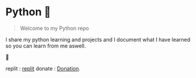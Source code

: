 # Python 🐍

> Welcome to my Python repo



I share my python learning and projects and I document what I have learned so you can learn from me aswell.


🐍

replit : [replit](https://replit.com/@RyanMclord)
donate : [Donation](https://paypal.me/RyanMclord).
